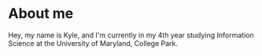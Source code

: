 <h1>About me</h1>
<p>Hey, my name is Kyle, and I'm currently in my 4th year studying Information Science at the University of Maryland, College Park.</p>
